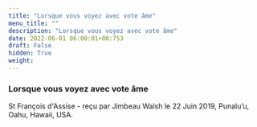 ```yaml
---
title: "Lorsque vous voyez avec vote âme"
menu_title: ""
description: "Lorsque vous voyez avec vote âme"
date: 2022-06-01 06:00:01+00:753
draft: False
hidden: True
weight:
---
```

### Lorsque vous voyez avec vote âme

St François d'Assise - reçu par Jimbeau Walsh le 22 Juin 2019, Punalu’u, Oahu, Hawaii, USA.




